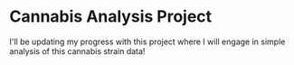 # Cannabis Analysis Project
I'll be updating my progress with this project where I will engage in simple analysis of this cannabis strain data!
